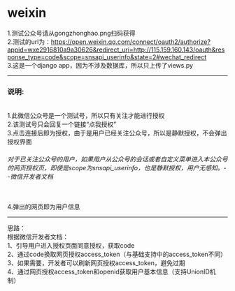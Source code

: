# weixin
1.测试公众号请从gongzhonghao.png扫码获得<br>
2.测试的url为：https://open.weixin.qq.com/connect/oauth2/authorize?appid=wxe2916810a9a30626&redirect_uri=http://115.159.160.143/oauth&response_type=code&scope=snsapi_userinfo&state=2#wechat_redirect<br>
3.这是一个django app，因为不涉及数据库，所以只上传了views.py<br>
<hr>
<h3>说明:</h3><br>
1.此微信公众号是一个测试号，所以只有关注才能进行授权<br>
2.该测试号只会回复一个链接“点我授权”<br>
3.点击连接后即为授权，由于是用户已经关注公众号，所以是静默授权，不会弹出授权界面<br>
  <h6>对于已关注公众号的用户，如果用户从公众号的会话或者自定义菜单进入本公众号的网页授权页，即使是scope为snsapi_userinfo，也是静默授权，用户无感知。--微信开发者文档</h6><br>
4.弹出的网页即为用户信息
<hr>
思路：<br>
根据微信开发者文档：<br>
1、引导用户进入授权页面同意授权，获取code<br>
2、通过code换取网页授权access_token（与基础支持中的access_token不同）<br>
3、如果需要，开发者可以刷新网页授权access_token，避免过期<br>
4、通过网页授权access_token和openid获取用户基本信息（支持UnionID机制）<br>
